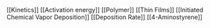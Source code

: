 [[Kinetics]]
[[Activation energy]]
[[Polymer]]
[[Thin Films]]
[[Initiated Chemical Vapor Deposition]]
[[Deposition Rate]]
[[4-Aminostyrene]]

